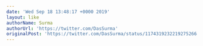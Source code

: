 ```yaml
---
date: 'Wed Sep 18 13:48:17 +0000 2019'
layout: like
authorName: Surma
authorUrl: 'https://twitter.com/DasSurma'
originalPost: 'https://twitter.com/DasSurma/status/1174319232219275266'
---
```

